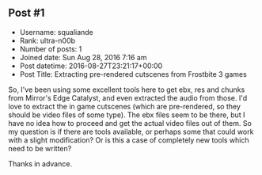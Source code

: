 ## Post #1
- Username: squaliande
- Rank: ultra-n00b
- Number of posts: 1
- Joined date: Sun Aug 28, 2016 7:16 am
- Post datetime: 2016-08-27T23:21:17+00:00
- Post Title: Extracting pre-rendered cutscenes from Frostbite 3 games

So, I've been using some excellent tools here to get ebx, res and chunks from Mirror's Edge Catalyst, and even extracted the audio from those. I'd love to extract the in game cutscenes (which are pre-rendered, so they should be video files of some type). The ebx files seem to be there, but I have no idea how to proceed and get the actual video files out of them. So my question is if there are tools available, or perhaps some that could work with a slight modification? Or is this a case of completely new tools which need to be written?

Thanks in advance.
